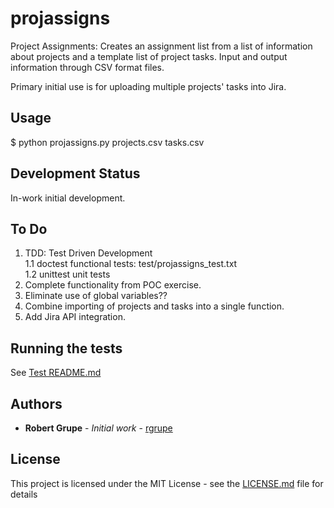 # projassigns

Project Assignments: Creates an assignment list from a list of information about projects and a template list of project tasks.
Input and output information through CSV format files.

Primary initial use is for uploading multiple projects' tasks into Jira.

## Usage

$ python projassigns.py projects.csv tasks.csv


## Development Status

In-work initial development.

## To Do
1. TDD: Test Driven Development  
  1.1 doctest functional tests: test/projassigns_test.txt  
  1.2 unittest unit tests
2. Complete functionality from POC exercise.
3. Eliminate use of global variables??
4. Combine importing of projects and tasks into a single function.
5. Add Jira API integration.


## Running the tests

See [Test README.md](test/README.md)

## Authors

* **Robert Grupe** - *Initial work* - [rgrupe](https://github.com/rgrupe)

## License

This project is licensed under the MIT License - see the [LICENSE.md](LICENSE.md) file for details